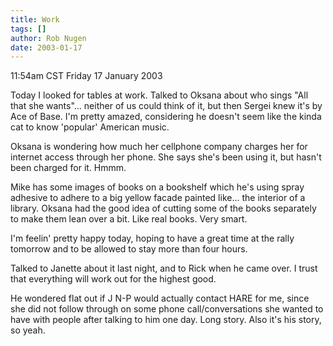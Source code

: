 ```yaml
---
title: Work
tags: []
author: Rob Nugen
date: 2003-01-17
---
```


<p class=date>11:54am CST Friday 17 January 2003</p>

<p>Today I looked for tables at work.  Talked to Oksana about who
sings "All that she wants"...  neither of us could think of it, but
then Sergei knew it's by Ace of Base.  I'm pretty amazed, considering
he doesn't seem like the kinda cat to know 'popular' American music.</p>

<p>Oksana is wondering how much her cellphone company charges her for
internet access through her phone.  She says she's been using it, but
hasn't been charged for it.  Hmmm.</p>

<p>Mike has some images of books on a bookshelf which he's using spray
adhesive to adhere to a big yellow facade painted like... the interior
of a library.  Oksana had the good idea of cutting some of the books
separately to make them lean over a bit.  Like real books.  Very
smart.</p>

<p>I'm feelin' pretty happy today, hoping to have a great time at the
rally tomorrow and to be allowed to stay more than four hours.</p>

<p>Talked to Janette about it last night, and to Rick when he came
over.  I trust that everything will work out for the highest good.</p>

<p>He wondered flat out if J N-P would actually contact HARE for me,
since she did not follow through on some phone call/conversations she
wanted to have with people after talking to him one day.  Long story.
Also it's his story, so yeah.</p>

<p></p>
